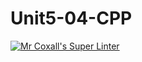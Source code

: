 # Unit5-04-CPP
[![Mr Coxall's Super Linter](https://github.com/ICS3U-Programming-IoanaM/Unit5-04-CPP/workflows/Mr%20Coxall's%20Super%20Linter/badge.svg)](https://github.com/ICS3U-Programming-IoanaM/Unit5-04-CPP/actions/)

